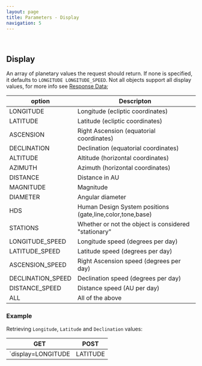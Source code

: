 ```yaml
---
layout: page
title: Parameters - Display
navigation: 5
---
```


<style>
	.inner a {
		color: royalblue;
		font-weight: bold;
	}
	.inner code {
		font-size: 100%;
	}
	.navigation li {
		padding: 0.3vh;
	}
	.sidebar {
		min-width: 300px;
	}
	.sidebar .sidebar-main {
	    height: calc(100% - 50px);
	    overflow-y: auto;
	}
	@media (max-width: 745px) {
		.sidebar .sidebar-main {
		    height: calc(100% - 320px);
		}
	}
</style>

<br>

## Display

An array of planetary values the request should return. If none is specified, it defaults to `LONGITUDE LONGITUDE_SPEED`. Not all objects support all display values, for more info see [Response Data](/astrologico/res_data.html);

| option | Descripton |
|---|---|
| LONGITUDE | Longitude (ecliptic coordinates) |
| LATITUDE | Latitude (ecliptic coordinates) |
| ASCENSION | Right Ascension (equatorial coordinates) |
| DECLINATION | Declination (equatorial coordinates) |
| ALTITUDE | Altitude (horizontal coordinates) |
| AZIMUTH | Azimuth (horizontal coordinates) |
| DISTANCE | Distance in AU |
| MAGNITUDE | Magnitude |
| DIAMETER | Angular diameter |
| HDS | Human Design System positions (gate,line,color,tone,base) |
| STATIONS | Whether or not the object is considered "stationary" |
| LONGITUDE_SPEED | Longitude speed (degrees per day) |
| LATITUDE_SPEED | Latitude speed (degrees per day) |
| ASCENSION_SPEED | Right Ascension speed (degrees per day) |
| DECLINATION_SPEED | Declination speed (degrees per day) |
| DISTANCE_SPEED | Distance speed (AU per day) |
| ALL | All of the above |

### Example

Retrieving `Longitude`, `Latitude` and `Declination` values:

| GET | POST |
|---|---|
|`display=LONGITUDE|LATITUDE|DECLINATION`|`display:["LONGITUDE","LATITUDE","DECLINATION"]`|

<br><br><br>